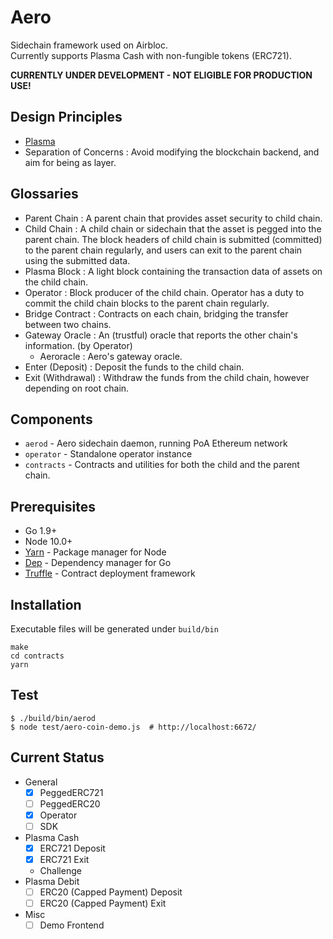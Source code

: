 Aero
=======

Sidechain framework used on Airbloc.  
Currently supports Plasma Cash with non-fungible tokens (ERC721).

**CURRENTLY UNDER DEVELOPMENT - NOT ELIGIBLE FOR PRODUCTION USE!**

## Design Principles

 * [Plasma](https://plasma.io)
 * Separation of Concerns : Avoid modifying the blockchain backend, and aim for being as layer.

## Glossaries

* Parent Chain : A parent chain that provides asset security to child chain. 
* Child Chain : A child chain or sidechain that the asset is pegged into the parent chain. The block headers of child chain is submitted (committed) to the parent chain regularly, and users can exit to the parent chain using the submitted data.
* Plasma Block : A light block containing the transaction data of assets on the child chain.
* Operator : Block producer of the child chain. Operator has a duty to commit the child chain blocks to the parent chain regularly.
* Bridge Contract : Contracts on each chain, bridging the transfer between two chains.
* Gateway Oracle : An (trustful) oracle that reports the other chain's information. (by Operator)
    * Aeroracle : Aero's gateway oracle.
* Enter (Deposit) : Deposit the funds to the child chain.
* Exit (Withdrawal) : Withdraw the funds from the child chain, however depending on root chain.

## Components

 - `aerod` - Aero sidechain daemon, running PoA Ethereum network
 - `operator` - Standalone operator instance
 - `contracts` - Contracts and utilities for both the child and the parent chain.

## Prerequisites

 - Go 1.9+
 - Node 10.0+
 - [Yarn](https://yarnpkg.com/lang/en/) - Package manager for Node
 - [Dep](http://github.com/golang/dep) - Dependency manager for Go
 - [Truffle](https://truffleframework.com/) - Contract deployment framework

## Installation

Executable files will be generated under `build/bin`

```
make
cd contracts
yarn
```

## Test

```
$ ./build/bin/aerod
$ node test/aero-coin-demo.js  # http://localhost:6672/
```

## Current Status

 - General
    - [x] PeggedERC721
    - [ ] PeggedERC20
    - [x] Operator
    - [ ] SDK
 - Plasma Cash
    - [x] ERC721 Deposit
    - [x] ERC721 Exit
    - Challenge
 - Plasma Debit
    - [ ] ERC20 (Capped Payment) Deposit
    - [ ] ERC20 (Capped Payment) Exit
 - Misc
    - [ ] Demo Frontend
